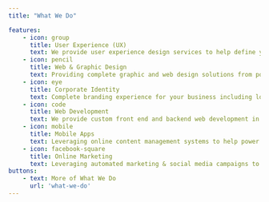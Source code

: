 ```yaml
---
title: "What We Do"

features:
    - icon: group
      title: User Experience (UX)
      text: We provide user experience design services to help define your customer journeys & providing the best experiences online.
    - icon: pencil
      title: Web & Graphic Design
      text: Providing complete graphic and web design solutions from posters, flyers and banners to Web design, Facebook artwork and more.
    - icon: eye
      title: Corporate Identity
      text: Complete branding experience for your business including logo design, branding guidelines and corporate identity packages.
    - icon: code
      title: Web Development
      text: We provide custom front end and backend web development in open source platforms including WordPress and Joomla.
    - icon: mobile
      title: Mobile Apps
      text: Leveraging online content management systems to help power iOS and Android mobile websites and applications.
    - icon: facebook-square
      title: Online Marketing
      text: Leveraging automated marketing & social media campaigns to help build brands and businesses in unique and engaging ways.
buttons:
    - text: More of What We Do
      url: 'what-we-do'
---
```

